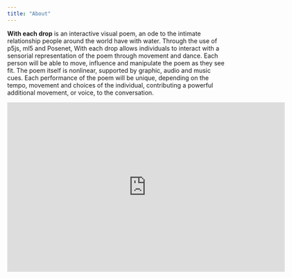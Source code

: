 ```yaml
---
title: "About"
---
```

**With each drop** is an interactive visual poem, an ode to the intimate relationship people around the world have with water. Through the use of p5js, ml5 and Posenet, With each drop allows individuals to interact with a sensorial representation of the poem through movement and dance. Each person will be able to move, influence and manipulate the poem as they see fit. The poem itself is nonlinear, supported by graphic, audio and music cues. Each performance of the poem will be unique, depending on the tempo, movement and choices of the individual, contributing a powerful additional movement, or voice, to the conversation.

<iframe width="640" height="390" src="https://www.youtube.com/embed/DTR8taC0cWc" title="YouTube video player" frameborder="0" allow="accelerometer; autoplay; clipboard-write; encrypted-media; gyroscope; picture-in-picture" allowfullscreen></iframe>